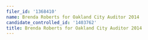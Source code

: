 ```yaml
---
filer_id: '1368410'
name: Brenda Roberts for Oakland City Auditor 2014
candidate_controlled_id: '1403762'
title: Brenda Roberts for Oakland City Auditor 2014
---
```

